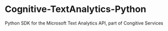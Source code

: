 # Cognitive-TextAnalytics-Python
Python SDK for the Microsoft Text Analytics API, part of Congitive Services
